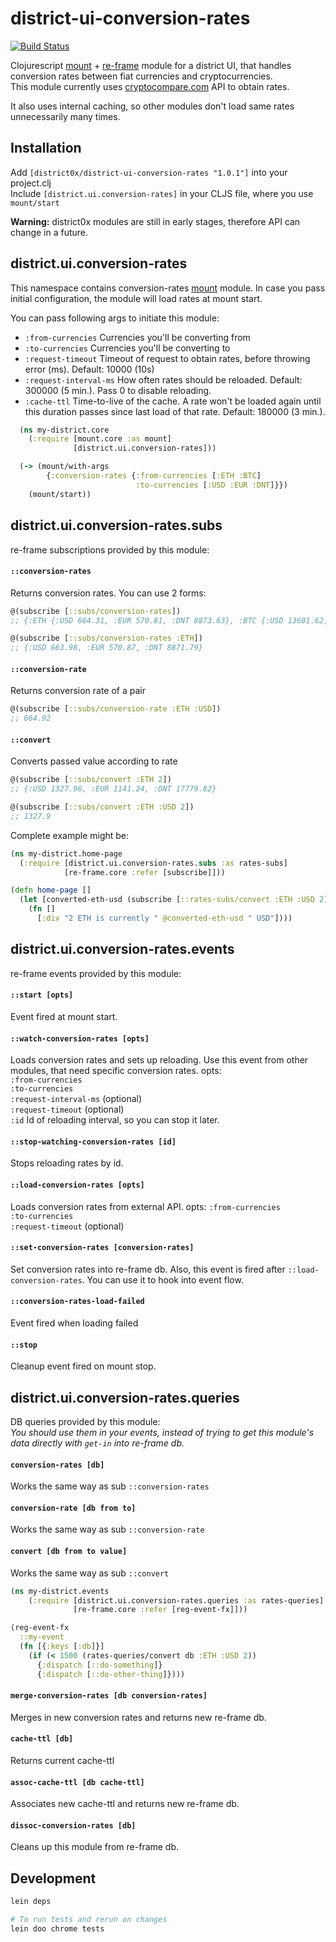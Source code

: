 # district-ui-conversion-rates

[![Build Status](https://travis-ci.org/district0x/district-ui-conversion-rates.svg?branch=master)](https://travis-ci.org/district0x/district-ui-conversion-rates)

Clojurescript [mount](https://github.com/tolitius/mount) + [re-frame](https://github.com/Day8/re-frame) module for a district UI, that handles conversion rates between fiat currencies and cryptocurrencies.  
This module currently uses [cryptocompare.com](https://www.cryptocompare.com/) API to obtain rates. 

It also uses internal caching, so other modules don't load same rates unnecessarily many times.


## Installation
Add `[district0x/district-ui-conversion-rates "1.0.1"]` into your project.clj  
Include `[district.ui.conversion-rates]` in your CLJS file, where you use `mount/start`

**Warning:** district0x modules are still in early stages, therefore API can change in a future.

## district.ui.conversion-rates
This namespace contains conversion-rates [mount](https://github.com/tolitius/mount) module.
In case you pass initial configuration, the module will load rates at mount start. 

You can pass following args to initiate this module: 
* `:from-currencies` Currencies you'll be converting from
* `:to-currencies` Currencies you'll be converting to
* `:request-timeout` Timeout of request to obtain rates, before throwing error (ms). Default: 10000 (10s)
* `:request-interval-ms` How often rates should be reloaded. Default: 300000 (5 min.). Pass 0 to disable reloading.
* `:cache-ttl` Time-to-live of the cache. A rate won't be loaded again until this duration passes since last load of that rate. 
Default: 180000 (3 min.). 

```clojure
  (ns my-district.core
    (:require [mount.core :as mount]
              [district.ui.conversion-rates]))

  (-> (mount/with-args
        {:conversion-rates {:from-currencies [:ETH :BTC]
                            :to-currencies [:USD :EUR :DNT]}})
    (mount/start))
```

## district.ui.conversion-rates.subs
re-frame subscriptions provided by this module:

#### `::conversion-rates`
Returns conversion rates. You can use 2 forms:
```clojure
@(subscribe [::subs/conversion-rates])
;; {:ETH {:USD 664.31, :EUR 570.81, :DNT 8873.63}, :BTC {:USD 13601.62, :EUR 11714.62, :DNT 183150.18}}

@(subscribe [::subs/conversion-rates :ETH])
;; {:USD 663.98, :EUR 570.87, :DNT 8871.79}
```

#### `::conversion-rate`
Returns conversion rate of a pair
```clojure
@(subscribe [::subs/conversion-rate :ETH :USD])
;; 664.92
```

#### `::convert`
Converts passed value according to rate
```clojure
@(subscribe [::subs/convert :ETH 2])
;; {:USD 1327.96, :EUR 1141.24, :DNT 17779.82}

@(subscribe [::subs/convert :ETH :USD 2])
;; 1327.9
```
Complete example might be:
```clojure
(ns my-district.home-page
  (:require [district.ui.conversion-rates.subs :as rates-subs]
            [re-frame.core :refer [subscribe]]))

(defn home-page []
  (let [converted-eth-usd (subscribe [::rates-subs/convert :ETH :USD 2])]
    (fn []
      [:div "2 ETH is currently " @converted-eth-usd " USD"])))
```

## district.ui.conversion-rates.events
re-frame events provided by this module:

#### `::start [opts]`
Event fired at mount start.

#### `::watch-conversion-rates [opts]`
Loads conversion rates and sets up reloading. Use this event from other modules, that need specific conversion rates. 
opts:   
`:from-currencies`  
`:to-currencies`  
`:request-interval-ms` (optional)  
`:request-timeout` (optional)  
`:id` Id of reloading interval, so you can stop it later.  

#### `::stop-watching-conversion-rates [id]`
Stops reloading rates by id. 

#### `::load-conversion-rates [opts]`
Loads conversion rates from external API. 
opts: 
`:from-currencies`  
`:to-currencies`  
`:request-timeout` (optional)  

#### `::set-conversion-rates [conversion-rates]`
Set conversion rates into re-frame db. Also, this event is fired after `::load-conversion-rates`. You can use it to hook into
event flow.

#### `::conversion-rates-load-failed`
Event fired when loading failed 

#### `::stop`
Cleanup event fired on mount stop.

## district.ui.conversion-rates.queries
DB queries provided by this module:  
*You should use them in your events, instead of trying to get this module's 
data directly with `get-in` into re-frame db.*

#### `conversion-rates [db]`
Works the same way as sub `::conversion-rates`

#### `conversion-rate [db from to]`
Works the same way as sub `::conversion-rate`

#### `convert [db from to value]`
Works the same way as sub `::convert`

```clojure
(ns my-district.events
    (:require [district.ui.conversion-rates.queries :as rates-queries]
              [re-frame.core :refer [reg-event-fx]]))

(reg-event-fx
  ::my-event
  (fn [{:keys [:db]}]
    (if (< 1500 (rates-queries/convert db :ETH :USD 2))
      {:dispatch [::do-something]}
      {:dispatch [::do-other-thing]})))
```

#### `merge-conversion-rates [db conversion-rates]`
Merges in new conversion rates and returns new re-frame db.

#### `cache-ttl [db]`
Returns current cache-ttl

#### `assoc-cache-ttl [db cache-ttl]`
Associates new cache-ttl and returns new re-frame db.

#### `dissoc-conversion-rates [db]`
Cleans up this module from re-frame db. 

## Development
```bash
lein deps

# To run tests and rerun on changes
lein doo chrome tests
```